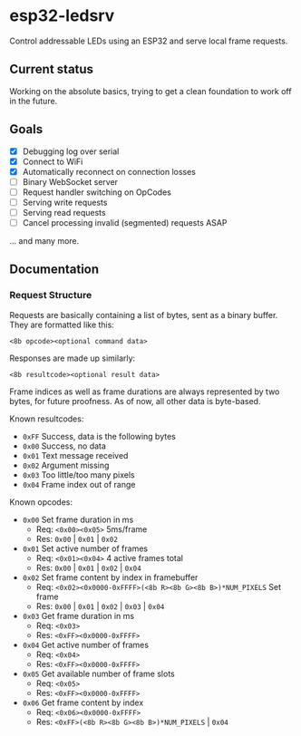 # esp32-ledsrv

Control addressable LEDs using an ESP32 and serve local frame requests.

## Current status

Working on the absolute basics, trying to get a clean foundation to work off in the future.

## Goals

- [x] Debugging log over serial
- [x] Connect to WiFi
- [x] Automatically reconnect on connection losses
- [ ] Binary WebSocket server
- [ ] Request handler switching on OpCodes
- [ ] Serving write requests
- [ ] Serving read requests
- [ ] Cancel processing invalid (segmented) requests ASAP

... and many more.

## Documentation

### Request Structure

Requests are basically containing a list of bytes, sent as a binary buffer. They are formatted like this:

`<8b opcode><optional command data>`

Responses are made up similarly:

`<8b resultcode><optional result data>`

Frame indices as well as frame durations are always represented by two bytes, for future proofness. As of now, all other data is byte-based.

Known resultcodes:

* `0xFF` Success, data is the following bytes
* `0x00` Success, no data
* `0x01` Text message received
* `0x02` Argument missing
* `0x03` Too little/too many pixels
* `0x04` Frame index out of range

Known opcodes:

* `0x00` Set frame duration in ms
  * Req: `<0x00><0x05>` 5ms/frame
  * Res: `0x00` | `0x01` | `0x02`
* `0x01` Set active number of frames
  * Req: `<0x01><0x04>` 4 active frames total
  * Res: `0x00` | `0x01` | `0x02` | `0x04`
* `0x02` Set frame content by index in framebuffer
  * Req: `<0x02><0x0000-0xFFFF>(<8b R><8b G><8b B>)*NUM_PIXELS` Set frame
  * Res: `0x00` | `0x01` | `0x02` | `0x03` | `0x04`
* `0x03` Get frame duration in ms
  * Req: `<0x03>`
  * Res: `<0xFF><0x0000-0xFFFF>`
* `0x04` Get active number of frames
  * Req: `<0x04>`
  * Res: `<0xFF><0x0000-0xFFFF>`
* `0x05` Get available number of frame slots
  * Req: `<0x05>`
  * Res: `<0xFF><0x0000-0xFFFF>`
* `0x06` Get frame content by index
  * Req: `<0x06><0x0000-0xFFFF>`
  * Res: `<0xFF>(<8b R><8b G><8b B>)*NUM_PIXELS` | `0x04`